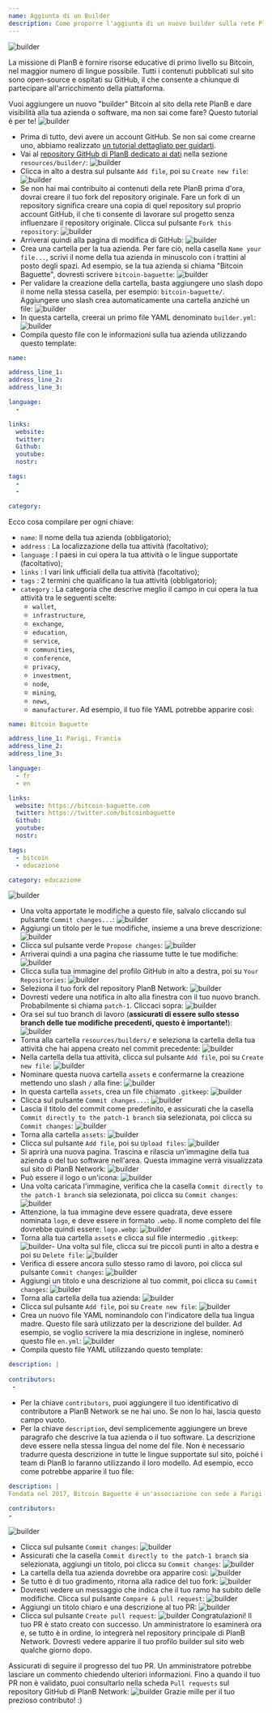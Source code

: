 ```yaml
---
name: Aggiunta di un Builder
description: Come proporre l'aggiunta di un nuovo builder sulla rete PlanB?
---
```

![builder](assets/cover.webp)

La missione di PlanB è fornire risorse educative di primo livello su Bitcoin, nel maggior numero di lingue possibile. Tutti i contenuti pubblicati sul sito sono open-source e ospitati su GitHub, il che consente a chiunque di partecipare all'arricchimento della piattaforma.

Vuoi aggiungere un nuovo "builder" Bitcoin al sito della rete PlanB e dare visibilità alla tua azienda o software, ma non sai come fare? Questo tutorial è per te!
![builder](assets/01.webp)
- Prima di tutto, devi avere un account GitHub. Se non sai come crearne uno, abbiamo realizzato [un tutorial dettagliato per guidarti](https://planb.network/tutorials/others/create-github-account).
- Vai al [repository GitHub di PlanB dedicato ai dati](https://github.com/PlanB-Network/bitcoin-educational-content/tree/dev/resources/builders) nella sezione `resources/builder/`:
![builder](assets/02.webp)
- Clicca in alto a destra sul pulsante `Add file`, poi su `Create new file`:
![builder](assets/03.webp)
- Se non hai mai contribuito ai contenuti della rete PlanB prima d'ora, dovrai creare il tuo fork del repository originale. Fare un fork di un repository significa creare una copia di quel repository sul proprio account GitHub, il che ti consente di lavorare sul progetto senza influenzare il repository originale. Clicca sul pulsante `Fork this repository`:
![builder](assets/04.webp)
- Arriverai quindi alla pagina di modifica di GitHub:
![builder](assets/05.webp)
- Crea una cartella per la tua azienda. Per fare ciò, nella casella `Name your file...`, scrivi il nome della tua azienda in minuscolo con i trattini al posto degli spazi. Ad esempio, se la tua azienda si chiama "Bitcoin Baguette", dovresti scrivere `bitcoin-baguette`:
![builder](assets/06.webp)
- Per validare la creazione della cartella, basta aggiungere uno slash dopo il nome nella stessa casella, per esempio: `bitcoin-baguette/`. Aggiungere uno slash crea automaticamente una cartella anziché un file:
![builder](assets/07.webp)
- In questa cartella, creerai un primo file YAML denominato `builder.yml`:
![builder](assets/08.webp)
- Compila questo file con le informazioni sulla tua azienda utilizzando questo template:

```yaml
name:

address_line_1:
address_line_2:
address_line_3: 

language:
  - 

links:
  website:
  twitter:
  Github:
  youtube:
  nostr:

tags:
  - 
  - 

category:
```

Ecco cosa compilare per ogni chiave:
- `name`: Il nome della tua azienda (obbligatorio);
- `address` : La localizzazione della tua attività (facoltativo);
- `language` : I paesi in cui opera la tua attività o le lingue supportate (facoltativo);
- `links` : I vari link ufficiali della tua attività (facoltativo);
- `tags` : 2 termini che qualificano la tua attività (obbligatorio);
- `category` : La categoria che descrive meglio il campo in cui opera la tua attività tra le seguenti scelte:
	- `wallet`,
	- `infrastructure`,
	- `exchange`,
	- `education`,
	- `service`,
	- `communities`,
	- `conference`,
	- `privacy`,
	- `investment`,
	- `node`,
	- `mining`,
	- `news`,
	- `manufacturer`.
Ad esempio, il tuo file YAML potrebbe apparire così:
```yaml
name: Bitcoin Baguette

address_line_1: Parigi, Francia
address_line_2:
address_line_3: 

language:
  - fr
  - en

links:
  website: https://bitcoin-baguette.com
  twitter: https://twitter.com/bitcoinbaguette
  Github:
  youtube:
  nostr:

tags:
  - bitcoin
  - educazione

category: educazione
```

![builder](assets/09.webp)
- Una volta apportate le modifiche a questo file, salvalo cliccando sul pulsante `Commit changes...`:
![builder](assets/10.webp)
- Aggiungi un titolo per le tue modifiche, insieme a una breve descrizione:
![builder](assets/11.webp)
- Clicca sul pulsante verde `Propose changes`:
![builder](assets/12.webp)
- Arriverai quindi a una pagina che riassume tutte le tue modifiche:
![builder](assets/13.webp)
- Clicca sulla tua immagine del profilo GitHub in alto a destra, poi su `Your Repositories`:
![builder](assets/14.webp)
- Seleziona il tuo fork del repository PlanB Network:
![builder](assets/15.webp)
- Dovresti vedere una notifica in alto alla finestra con il tuo nuovo branch. Probabilmente si chiama `patch-1`. Cliccaci sopra:
![builder](assets/16.webp)
- Ora sei sul tuo branch di lavoro (**assicurati di essere sullo stesso branch delle tue modifiche precedenti, questo è importante!**):
![builder](assets/17.webp)
- Torna alla cartella `resources/builders/` e seleziona la cartella della tua attività che hai appena creato nel commit precedente:
![builder](assets/18.webp)
- Nella cartella della tua attività, clicca sul pulsante `Add file`, poi su `Create new file`:
![builder](assets/19.webp)
- Nominare questa nuova cartella `assets` e confermarne la creazione mettendo uno slash `/` alla fine:
![builder](assets/20.webp)
- In questa cartella `assets`, crea un file chiamato `.gitkeep`:
![builder](assets/21.webp)
- Clicca sul pulsante `Commit changes...`:
![builder](assets/22.webp)
- Lascia il titolo del commit come predefinito, e assicurati che la casella `Commit directly to the patch-1 branch` sia selezionata, poi clicca su `Commit changes`: ![builder](assets/23.webp)
- Torna alla cartella `assets`:
![builder](assets/24.webp)
- Clicca sul pulsante `Add file`, poi su `Upload files`:
![builder](assets/25.webp)
- Si aprirà una nuova pagina. Trascina e rilascia un'immagine della tua azienda o del tuo software nell'area. Questa immagine verrà visualizzata sul sito di PlanB Network:
![builder](assets/26.webp)
- Può essere il logo o un'icona:
![builder](assets/27.webp)
- Una volta caricata l'immagine, verifica che la casella `Commit directly to the patch-1 branch` sia selezionata, poi clicca su `Commit changes`:
![builder](assets/28.webp)
- Attenzione, la tua immagine deve essere quadrata, deve essere nominata `logo`, e deve essere in formato `.webp`. Il nome completo del file dovrebbe quindi essere: `logo.webp`:
![builder](assets/29.webp)
- Torna alla tua cartella `assets` e clicca sul file intermedio `.gitkeep`:
![builder](assets/30.webp)- Una volta sul file, clicca sui tre piccoli punti in alto a destra e poi su `Delete file`:
![builder](assets/31.webp)
- Verifica di essere ancora sullo stesso ramo di lavoro, poi clicca sul pulsante `Commit changes`:
![builder](assets/32.webp)
- Aggiungi un titolo e una descrizione al tuo commit, poi clicca su `Commit changes`:
![builder](assets/33.webp)
- Torna alla cartella della tua azienda:
![builder](assets/34.webp)
- Clicca sul pulsante `Add file`, poi su `Create new file`:
![builder](assets/35.webp)
- Crea un nuovo file YAML nominandolo con l'indicatore della tua lingua madre. Questo file sarà utilizzato per la descrizione del builder. Ad esempio, se voglio scrivere la mia descrizione in inglese, nominerò questo file `en.yml`:
![builder](assets/36.webp)
- Compila questo file YAML utilizzando questo template:
```yaml
description: |
 
contributors:
 - 
```

- Per la chiave `contributors`, puoi aggiungere il tuo identificativo di contributore a PlanB Network se ne hai uno. Se non lo hai, lascia questo campo vuoto.
- Per la chiave `description`, devi semplicemente aggiungere un breve paragrafo che descrive la tua azienda o il tuo software. La descrizione deve essere nella stessa lingua del nome del file. Non è necessario tradurre questa descrizione in tutte le lingue supportate sul sito, poiché i team di PlanB lo faranno utilizzando il loro modello. Ad esempio, ecco come potrebbe apparire il tuo file:
```yaml
description: |
Fondata nel 2017, Bitcoin Baguette è un'associazione con sede a Parigi dedicata all'organizzazione di meetup e workshop tecnici su Bitcoin. Riuniamo appassionati, esperti e menti curiose per esplorare e discutere le complessità della tecnologia Bitcoin. I nostri eventi offrono una piattaforma per la condivisione di conoscenze, networking e per approfondire la comprensione dei meccanismi interni di Bitcoin. Unisciti a noi a Bitcoin Baguette per far parte della comunità Bitcoin di Parigi e rimanere aggiornato con gli ultimi progressi nel campo.

contributors:
- 
```
![builder](assets/37.webp)
- Clicca sul pulsante `Commit changes`:
![builder](assets/38.webp)
- Assicurati che la casella `Commit directly to the patch-1 branch` sia selezionata, aggiungi un titolo, poi clicca su `Commit changes`:
![builder](assets/39.webp)
- La cartella della tua azienda dovrebbe ora apparire così:
![builder](assets/40.webp)
- Se tutto è di tuo gradimento, ritorna alla radice del tuo fork:
![builder](assets/41.webp)
- Dovresti vedere un messaggio che indica che il tuo ramo ha subito delle modifiche. Clicca sul pulsante `Compare & pull request`:
![builder](assets/42.webp)
- Aggiungi un titolo chiaro e una descrizione al tuo PR:
![builder](assets/43.webp)
- Clicca sul pulsante `Create pull request`:
![builder](assets/44.webp)
Congratulazioni! Il tuo PR è stato creato con successo. Un amministratore lo esaminerà ora e, se tutto è in ordine, lo integrerà nel repository principale di PlanB Network. Dovresti vedere apparire il tuo profilo builder sul sito web qualche giorno dopo.

Assicurati di seguire il progresso del tuo PR. Un amministratore potrebbe lasciare un commento chiedendo ulteriori informazioni. Fino a quando il tuo PR non è validato, puoi consultarlo nella scheda `Pull requests` sul repository GitHub di PlanB Network:
![builder](assets/45.webp)
Grazie mille per il tuo prezioso contributo! :)